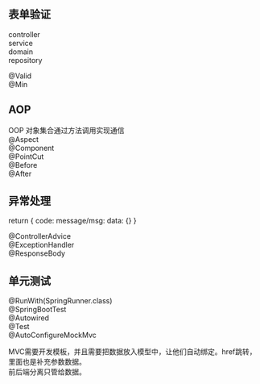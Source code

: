 
## 表单验证
controller  
service  
domain  
repository  

@Valid  
@Min  

## AOP
OOP 对象集合通过方法调用实现通信  
@Aspect  
@Component  
@PointCut  
@Before  
@After  

## 异常处理
return {
    code:
    message/msg:
    data: {}
}

@ControllerAdvice  
@ExceptionHandler  
@ResponseBody  

## 单元测试
@RunWith(SpringRunner.class)  
@SpringBootTest  
@Autowired  
@Test  
@AutoConfigureMockMvc  

MVC需要开发模板，并且需要把数据放入模型中，让他们自动绑定。href跳转，里面也是补充参数数据。  
前后端分离只管给数据。
